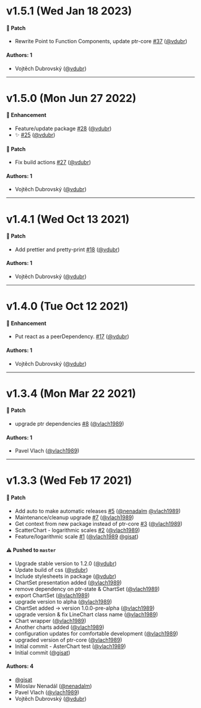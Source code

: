 # v1.5.1 (Wed Jan 18 2023)

#### 🐾 Patch

- Rewrite Point to Function Components, update ptr-core [#37](https://github.com/gisat-panther/ptr-charts/pull/37) ([@vdubr](https://github.com/vdubr))

#### Authors: 1

- Vojtěch Dubrovský ([@vdubr](https://github.com/vdubr))

---

# v1.5.0 (Mon Jun 27 2022)

#### 🚀 Enhancement

- Feature/update package [#28](https://github.com/gisat-panther/ptr-charts/pull/28) ([@vdubr](https://github.com/vdubr))
- :sparkles: [#25](https://github.com/gisat-panther/ptr-charts/pull/25) ([@vdubr](https://github.com/vdubr))

#### 🐾 Patch

- Fix build actions [#27](https://github.com/gisat-panther/ptr-charts/pull/27) ([@vdubr](https://github.com/vdubr))

#### Authors: 1

- Vojtěch Dubrovský ([@vdubr](https://github.com/vdubr))

---

# v1.4.1 (Wed Oct 13 2021)

#### 🐾 Patch

- Add prettier and pretty-print [#18](https://github.com/gisat-panther/ptr-charts/pull/18) ([@vdubr](https://github.com/vdubr))

#### Authors: 1

- Vojtěch Dubrovský ([@vdubr](https://github.com/vdubr))

---

# v1.4.0 (Tue Oct 12 2021)

#### 🚀 Enhancement

- Put react as a peerDependency. [#17](https://github.com/gisat-panther/ptr-charts/pull/17) ([@vdubr](https://github.com/vdubr))

#### Authors: 1

- Vojtěch Dubrovský ([@vdubr](https://github.com/vdubr))

---

# v1.3.4 (Mon Mar 22 2021)

#### 🐾 Patch

- upgrade ptr dependencies [#8](https://github.com/gisat-panther/ptr-charts/pull/8) ([@vlach1989](https://github.com/vlach1989))

#### Authors: 1

- Pavel Vlach ([@vlach1989](https://github.com/vlach1989))

---

# v1.3.3 (Wed Feb 17 2021)

#### 🐾 Patch

- Add auto to make automatic releases [#5](https://github.com/gisat-panther/ptr-charts/pull/5) ([@nenadalm](https://github.com/nenadalm) [@vlach1989](https://github.com/vlach1989))
- Maintenance/cleanup upgrade [#7](https://github.com/gisat-panther/ptr-charts/pull/7) ([@vlach1989](https://github.com/vlach1989))
- Get context from new package instead of ptr-core [#3](https://github.com/gisat-panther/ptr-charts/pull/3) ([@vlach1989](https://github.com/vlach1989))
- ScatterChart - logarithmic scales [#2](https://github.com/gisat-panther/ptr-charts/pull/2) ([@vlach1989](https://github.com/vlach1989))
- Feature/logarithmic scale [#1](https://github.com/gisat-panther/ptr-charts/pull/1) ([@vlach1989](https://github.com/vlach1989) [@gisat](https://github.com/gisat))

#### ⚠️ Pushed to `master`

- Upgrade stable version to 1.2.0 ([@vdubr](https://github.com/vdubr))
- Update build of css ([@vdubr](https://github.com/vdubr))
- Include stylesheets in package ([@vdubr](https://github.com/vdubr))
- ChartSet presentation added ([@vlach1989](https://github.com/vlach1989))
- remove dependency on ptr-state & ChartSet ([@vlach1989](https://github.com/vlach1989))
- export ChartSet ([@vlach1989](https://github.com/vlach1989))
- upgrade version to alpha ([@vlach1989](https://github.com/vlach1989))
- ChartSet added -> version 1.0.0-pre-alpha ([@vlach1989](https://github.com/vlach1989))
- upgrade version & fix LineChart class name ([@vlach1989](https://github.com/vlach1989))
- Chart wrapper ([@vlach1989](https://github.com/vlach1989))
- Another charts added ([@vlach1989](https://github.com/vlach1989))
- configuration updates for comfortable development ([@vlach1989](https://github.com/vlach1989))
- upgraded version of ptr-core ([@vlach1989](https://github.com/vlach1989))
- Initial commit - AsterChart test ([@vlach1989](https://github.com/vlach1989))
- Initial commit ([@gisat](https://github.com/gisat))

#### Authors: 4

- [@gisat](https://github.com/gisat)
- Miloslav Nenadál ([@nenadalm](https://github.com/nenadalm))
- Pavel Vlach ([@vlach1989](https://github.com/vlach1989))
- Vojtěch Dubrovský ([@vdubr](https://github.com/vdubr))
